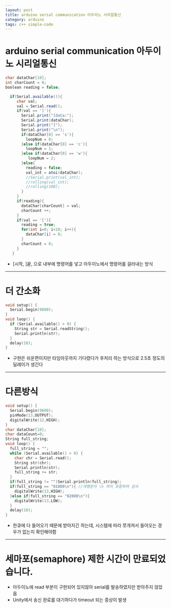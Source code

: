 ```yaml
---
layout: post
title: arduino serial communication 아두이노 시리얼통신
category: arduino
tags: c++ simple-code 
---
```


# arduino serial communication 아두이노 시리얼통신

```c#
char dataChar[10];
int charCount = 0;
boolean reading = false;

  if(Serial.available()){
     char val;
     val = Serial.read();
     if(val == ']'){
       Serial.print("[data:");
       Serial.print(dataChar);
       Serial.print("]");
       Serial.print("\n");
       if(dataChar[0] == 's'){
         loopNum = 0;
       }else if(dataChar[0] == 'c'){
         loopNum = 1;
       }else if(dataChar[0] == 'w'){
          loopNum = 2;
       }else{
         reading = false;
         val_int = atoi(dataChar);
         //Serial.print(val_int);
         //rolling(val_int);
         //rolling(100);
       }
     }
     if(reading){
       dataChar[charCount] = val;
       charCount ++;
     }
     if(val == '['){
       reading = true;
       for(int i=0; i<10; i++){
         dataChar[i] = 0;
       }
       charCount = 0;
     }
   }
```
* [시작, ]끝, 으로 내부에 명령어를 넣고 아두이노에서 명령어를 걸러내는 방식

---

# 더 간소화
```c++
void setup() {
  Serial.begin(9600);
}
void loop() {
  if (Serial.available() > 0) {
    String str = Serial.readString();
    Serial.println(str);
  }
  delay(10);
}
```
* 구현은 쉬운편이지만 타임아웃까지 기다렸다가 후처리 하는 방식으로 2.5초 정도의 딜레이가 생긴다

---

# 다른방식
```c++
void setup() {
  Serial.begin(9600);
  pinMode(13,OUTPUT);
  digitalWrite(12,HIGH);
}
char dataChar[10];
char dataCount=0;
String full_string;
void loop() {
  full_string = "";
  while (Serial.available() > 0) {
    char chr = Serial.read();
    String str(chr);
    Serial.println(str);
    full_string += str;
  }
  if(full_string != "")Serial.println(full_string);
  if(full_string == "01000\n"){ //개행문자 \n 까지 포함하여 검사
    digitalWrite(13,HIGH);
  }else if(full_string == "02000\n"){
    digitalWrite(13,LOW);
  }
  delay(10);
}
```

* 한큐에 다 들어오기 때문에 받아지긴 하는데, 시스템에 따라 쪼개져서 들어오는 경우가 없는지 확인해야함

---

# 세마포(semaphore) 제한 시간이 만료되었습니다.
* 아두이노에 read 부분이 구현되어 있지않아 serial를 발송하였지만 받아주지 않았음
* Unity에서 송신 완료를 대기하다가 timeout 되는 증상이 발생